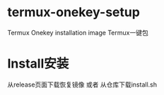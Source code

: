 # termux-onekey-setup
Termux Onekey installation image
Termux一键包

# Install安装
从release页面下载恢复镜像 或者 从仓库下载install.sh
